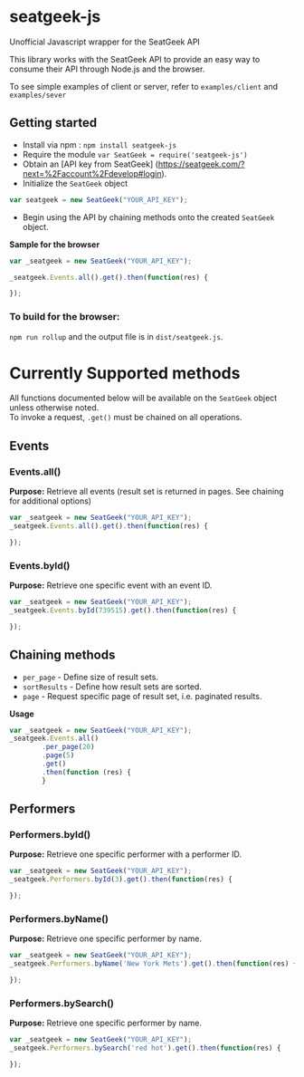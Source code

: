 # seatgeek-js
Unofficial Javascript wrapper for the SeatGeek API

This library works with the SeatGeek API to provide an easy way to consume their API through Node.js and the browser.

To see simple examples of client or server, refer to `examples/client` and `examples/sever`

## Getting started
- Install via npm : `npm install seatgeek-js`
- Require the module `var SeatGeek = require('seatgeek-js')`
- Obtain an [API key from SeatGeek] (https://seatgeek.com/?next=%2Faccount%2Fdevelop#login).
- Initialize the `SeatGeek` object
```javascript
var seatgeek = new SeatGeek("YOUR_API_KEY");
```
- Begin using the API by chaining methods onto the created `SeatGeek` object.  



**Sample for the browser**  
```javascript
var _seatgeek = new SeatGeek("YOUR_API_KEY");

_seatgeek.Events.all().get().then(function(res) {

});
```

### To build for the browser:
`npm run rollup` and the output file is in `dist/seatgeek.js`.

# Currently Supported methods

All functions documented below will be available on the `SeatGeek` object unless otherwise noted.  
To invoke a request, `.get()` must be chained on all operations.

## Events

### Events.all()
**Purpose:** Retrieve all events (result set is returned in pages. See chaining for additional options)
```javascript
var _seatgeek = new SeatGeek("YOUR_API_KEY");
_seatgeek.Events.all().get().then(function(res) {

});
```

### Events.byId()
**Purpose:** Retrieve one specific event with an event ID.
```javascript
var _seatgeek = new SeatGeek("YOUR_API_KEY");
_seatgeek.Events.byId(739515).get().then(function(res) {

});
```

## Chaining methods

- `per_page` - Define size of result sets.
- `sortResults` - Define how result sets are sorted.
- `page` - Request specific page of result set, i.e. paginated results.

**Usage**
```javascript
var _seatgeek = new SeatGeek("YOUR_API_KEY");
_seatgeek.Events.all()
        .per_page(20)
        .page(5)
        .get()
        .then(function (res) {
        }
```

## Performers

### Performers.byId()
**Purpose:** Retrieve one specific performer with a performer ID.
```javascript
var _seatgeek = new SeatGeek("YOUR_API_KEY");
_seatgeek.Performers.byId(3).get().then(function(res) {

});
```

### Performers.byName()
**Purpose:** Retrieve one specific performer by name.
```javascript
var _seatgeek = new SeatGeek("YOUR_API_KEY");
_seatgeek.Performers.byName('New York Mets').get().then(function(res) {

});
```

### Performers.bySearch()
**Purpose:** Retrieve one specific performer by name.
```javascript
var _seatgeek = new SeatGeek("YOUR_API_KEY");
_seatgeek.Performers.bySearch('red hot').get().then(function(res) {

});
```


